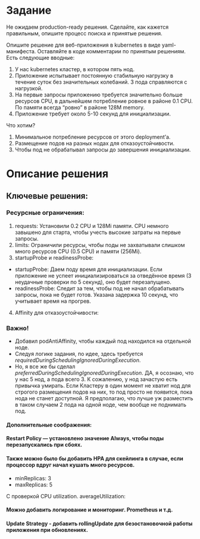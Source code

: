 # Задание

Не ожидаем production-ready решения. Сделайте, как кажется правильным, опишите процесс поиска и принятые решения.

Опишите решение для веб-приложения в kubernetes в виде yaml-манифеста. Оставляйте в коде комментарии по принятым решениям. Есть следующие вводные:

1. У нас kubernetes кластер, в котором пять нод.
2. Приложение испытывает постоянную стабильную нагрузку в течение суток без значительных колебаний. 3 пода справляются с нагрузкой.
3. На первые запросы приложению требуется значительно больше ресурсов CPU, в дальнейшем потребление ровное в районе 0.1 CPU. По памяти всегда “ровно” в районе 128M memory.
4. Приложение требует около 5-10 секунд для инициализации.

Что хотим?

1. Минимальное потребление ресурсов от этого deployment’а.
2. Размещение подов на разных нодах для отказоустойчивости.
3. Чтобы под не обрабатывал запросы до завершения инициализации.

# Описание решения

## Ключевые решения:

### Ресурсные ограничения:

1. requests: Установили 0.2 CPU и 128Mi памяти. CPU немного завышено для старта, чтобы учесть высокие затраты на первые запросы.
2. limits: Ограничили ресурсы, чтобы поды не захватывали слишком много ресурсов CPU (0.5 CPU) и памяти (256Mi).
3. startupProbe и readinessProbe:
* startupProbe: Даем поду время для инициализации. Если приложение не успеет инициализироваться за отведённое время (3 неудачные проверки по 5 секунд), оно будет перезапущено.
* readinessProbe: Следит за тем, чтобы под не начал обрабатывать запросы, пока не будет готов. Указана задержка 10 секунд, что учитывает время на прогрев.

4. Affinity для отказоустойчивости:

### Важно!

* Добавил podAntiAffinity, чтобы каждый под находился на отдельной ноде.
* Следуя логике задания, по идее, здесь требуется *requiredDuringSchedulingIgnoredDuringExecution*.
* Но, я все же бы сделал *preferredDuringSchedulingIgnoredDuringExecution*. ДА, я осознаю, что у нас 5 нод, а пода всего 3. К сожалению, у нод зачастую есть привычка умирать. Если Кластеру в один момент не хватит нод для строгого размещения подов на них, то под просто не появится, пока нода не станет доступной. Я предполагаю, что лучше уж разместить в таком случаем 2 пода на одной ноде, чем вообще не поднимать под.

#### Дополнительные соображения:

#### Restart Policy — установлено значение Always, чтобы поды перезапускались при сбоях.

#### Также можно было бы добавить HPA для скейлинга в случае, если процессор вдруг начал кушать много ресурсов.

* minReplicas: 3  
* maxReplicas: 5 

С проверкой CPU utilization. averageUtilization:

#### Можно добавить логирование и мониторинг. Prometheus и т.д.

#### Update Strategy - добавить rollingUpdate для безостановочной работы приложения при обновлениях.